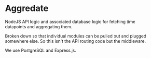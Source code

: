 Aggredate
=========

NodeJS API logic and associated database logic for fetching time datapoints and aggregating them.

Broken down so that individual modules can be pulled out and plugged somewhere else. So this isn't the API routing code but the middleware.


We use PostgreSQL and Express.js.
